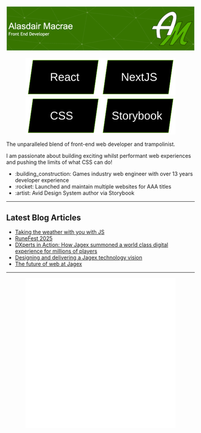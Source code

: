 <img src="./assets/banner.png" alt="Alasdair Macrae - front end developer" style="object-fit: contain" />
<br />
<br />
<div align="center"><img src="./assets/tag-react.svg" alt="React" /><img src="./assets/tag-next.svg" alt="Next" /><img src="./assets/tag-css.svg" alt="CSS" /><img src="./assets/tag-storybook.svg" alt="Storybook" /></div>

The unparalleled blend of front-end web developer and trampolinist.

I am passionate about building exciting whilst performant web experiences and pushing the limits of what CSS can do!

<ul>
    <li>:building_construction: Games industry web engineer with over 13 years developer experience</li>
    <li>:rocket: Launched and maintain multiple websites for AAA titles</li>
    <li>:artist: Avid Design System author via Storybook</li>
</ul>

---

## Latest Blog Articles

<!-- BLOG-LIST:START -->
- [Taking the weather with you with JS](https://www.alasdairmacrae.co.uk/blog/taking-the-weather-with-you-with-js)
- [RuneFest 2025](https://www.alasdairmacrae.co.uk/blog/runefest-2025)
- [DXperts in Action: How Jagex summoned a world class digital experience for millions of players](https://www.alasdairmacrae.co.uk/blog/dxperts-in-action-how-jagex-summoned-a-world-class-digital-experience-for-millions-of-players)
- [Designing and delivering a Jagex technology vision](https://www.alasdairmacrae.co.uk/blog/designing-and-delivering-a-jagex-technology-vision)
- [The future of web at Jagex](https://www.alasdairmacrae.co.uk/blog/the-future-of-web-at-jagex)
<!-- BLOG-LIST:END -->

---

<div align="center"><img src="./assets/ali-portrait.svg" width="400" /></div>
